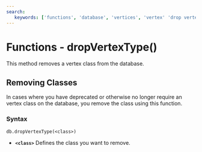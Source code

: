```yaml
---
search:
   keywords: ['functions', 'database', 'vertices', 'vertex' 'drop vertex class', 'drop vertex type', 'delete class', 'dropVertexType']
---
```


# Functions - dropVertexType()

This method removes a vertex class from the database.

## Removing Classes

In cases where you have deprecated or otherwise no longer require an vertex class on the database, you remove the class using this function.

### Syntax

```
db.dropVertexType(<class>)
```

- **`<class>`** Defines the class you want to remove.
